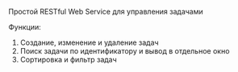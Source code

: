 Простой RESTful Web Service для управления задачами

Функции:

1. Создание, изменение и удаление задач
2. Поиск задачи по идентификатору и вывод в отдельное окно
3. Сортировка и фильтр задач
